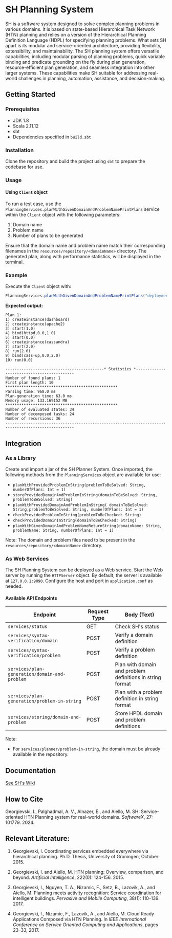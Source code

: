 # SH Planning System

SH is a software system designed to solve complex planning problems in various domains. It is based on state-based Hierarchical Task Network (HTN) planning and relies on a version of the Hierarchical Planning Definition Language (HDPL) for specifying planning problems. What sets SH apart is its modular and service-oriented architecture, providing flexibility, extensibility, and maintainability. The SH planning system offers versatile capabilities, including modular parsing of planning problems, quick variable binding and predicate grounding on the fly during plan generation, resource-efficient plan generation, and seamless integration into other larger systems. These capabilities make SH suitable for addressing real-world challenges in planning, automation, assistance, and decision-making.

## Getting Started

### Prerequisites

- JDK 1.8
- Scala 2.11.12
- sbt 
- Dependencies specified in `build.sbt`

### Installation
Clone the repository and build the project using `sbt` to prepare the codebase for use.

### Usage

#### Using `Client` object

To run a test case, use the `PlanningServices.planWithGivenDomainAndProblemNamePrintPlans` service within the `Client` object with the following parameters:

1. Domain name
2. Problem name
3. Number of plans to be generated

Ensure that the domain name and problem name match their corresponding filenames in the `resources/repository/<domainName>` directory. The generated plan, along with performance statistics, will be displayed in the terminal.

### Example

Execute the `Client` object with:
```scala
PlanningServices.planWithGivenDomainAndProblemNamePrintPlans("deployment", "p-dashboard", 1)
```

**Expected output:**

```    
Plan 1:
1) createinstance(dashboard)
2) createinstance(apache2)
3) start(1.0)
4) bind(httpd,0.0,1.0)
5) start(0.0)
6) createinstance(cassandra)
7) start(2.0)
8) run(2.0)
9) bind(cass-up,0.0,2.0)
10) run(0.0)

-------------------------------------------* Statistics *-------------------------------------------
Number of found plans: 1
First plan length: 10
*************************************************
Parsing time: 968.0 ms
Plan-generation time: 63.0 ms
Memory usage: 133.169152 MB
*************************************************
Number of evaluated states: 34
Number of decomposed tasks: 24
Number of recursions: 36
----------------------------------------------------------------------------------------------------
```

## Integration

### As a Library

Create and import a jar of the SH Planner System. Once imported, the following methods from the `PlanningServices` object are available for use:

- `planWithProvidedProblemInString(problemToBeSolved: String, numberOfPlans: Int = 1)`
- `storeProvidedDomainAndProblemInString(domainToBeSolved: String, problemToBeSolved: String)`
- `planWithProvidedDomainAndProblemInString( domainToBeSolved: String,problemToBeSolved: String, numberOfPlans: Int = 1)`
- `checkProvidedProblemInString(problemToBeChecked: String)`
- `checkProvidedDomainInString(domainToBeChecked: String)`
- `planWithGivenDomainAndProblemNameReturnString(domainName: String, problemName: String, numberOfPlans: Int = 1)` 

Note: The domain and problem files need to be present in the `resources/repository/<domainName>` directory.


### As Web Services

The SH Planning System can be deployed as a Web service. Start the Web server by running the `HTTPServer` object. By default, the server is available at `127.0.0.1:9090`. Configure the host and port in `application.conf` as needed.    

#### Available API Endpoints

| Endpoint                                      | Request Type | Body (Text)                                               |
|-----------------------------------------------|--------------|-----------------------------------------------------------|
| `services/status`                             | GET          | Check SH's status                                         |
| `services/syntax-verification/domain`         | POST         | Verify a domain definition                                |
| `services/syntax-verification/problem`        | POST         | Verify a problem definition                               |
| `services/plan-generation/domain-and-problem` | POST         | Plan with domain and problem definitions in string format |
| `services/plan-generation/problem-in-string`  | POST         | Plan with a problem definition in string format           |
| `services/storing/domain-and-problem`         | POST         | Store HPDL domain and problem definitions                 |

Note:

- For `services/planner/problem-in-string`, the domain must be already available in the repository.


## Documentation

[See SH's Wiki](https://github.com/PlanX-Universe/sh/wiki/)



## How to Cite

Georgievski, I., Palghadmal, A. V., Alnazer, E., and Aiello, M. SH: Service-oriented HTN Planning system for real-world domains. *SoftwareX*, 27: 101779. 2024.



## Relevant Literature:

1. Georgievski, I. Coordinating services embedded everywhere via hierarchical planning. Ph.D. Thesis, University of Groningen, October 2015.

2. Georgievski, I. and Aiello, M. HTN planning: Overview, comparison, and beyond. *Artificial Intelligence*, 222(0): 124-156. 2015.

3. Georgievski, I., Nguyen, T. A., Nizamic, F., Setz, B., Lazovik, A., and Aiello, M. Planning meets activity recognition: Service coordination for intelligent buildings. *Pervasive and Mobile Computing*, 38(1): 110–139. 2017.

4. Georgievski, I., Nizamic, F., Lazovik, A., and Aiello, M. Cloud Ready Applications Composed via HTN Planning. In *IEEE International Conference on Service Oriented Computing and Applications*, pages 23–33, 2017.

